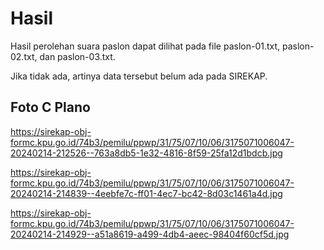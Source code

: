 # Hasil

Hasil perolehan suara paslon dapat dilihat pada file paslon-01.txt, paslon-02.txt, dan paslon-03.txt.

Jika tidak ada, artinya data tersebut belum ada pada SIREKAP.

## Foto C Plano

https://sirekap-obj-formc.kpu.go.id/74b3/pemilu/ppwp/31/75/07/10/06/3175071006047-20240214-212526--763a8db5-1e32-4816-8f59-25fa12d1bdcb.jpg

https://sirekap-obj-formc.kpu.go.id/74b3/pemilu/ppwp/31/75/07/10/06/3175071006047-20240214-214839--4eebfe7c-ff01-4ec7-bc42-8d03c1461a4d.jpg

https://sirekap-obj-formc.kpu.go.id/74b3/pemilu/ppwp/31/75/07/10/06/3175071006047-20240214-214929--a51a8619-a499-4db4-aeec-98404f60cf5d.jpg
